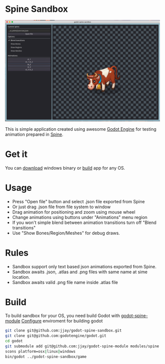 Spine Sandbox
=============
![Sandbox](/screenshot.png)

This is simple application created using awesome [Godot Engine](https://godotengine.org/) for testing animation prepared in [Spine](http://esotericsoftware.com).

Get it
======
You can [download](://firebasestorage.googleapis.com/v0/b/godot-spine-sandbox.appspot.com/o/spine-sandbox.zip?alt=media&token=e3cf218f-602f-4e49-8087-dc3de15e5212) windows binary or [build](#build) app for any OS.

Usage
=====
* Press "Open file" button and select .json file exported from Spine
* Or just drag .json file from file system to window
* Drag animation for positioning and zoom using mouse wheel
* Change animations using buttons under "Animations" menu region
* If you won't simple blend between animation transitions turn off "Blend transitions" 
* Use "Show Bones/Region/Meshes" for debug draws.

Rules
=====
* Sandbox support only text based json animations exported from Spine.
* Sandbox awaits .json, .atlas and .png files with same name at sime location.
* Sandbox awaits valid .png file name inside .atlas file

Build
=====
To build sandbox for your OS, you need build Godot with [godot-spine-module](https://github.com/jjay/godot-spine-module)
[Configure](http://docs.godotengine.org/en/stable/reference/_compiling.html) enviroment for building godot
```bash
git clone git@github.com:jjay/godot-spine-sandbox.git
git clone git@github.com:godotengine/godot.git
cd godot
git submodule add git@github.com:jjay/godot-spine-module modules/spine
scons platform=osx|linux|windows
bin/godot ../godot-spine-sandbox/game
```
